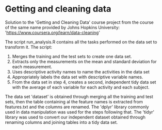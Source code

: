 # Getting and cleaning data 

Solution to the 'Getting and Cleaning Data' course project from the course of the same name 
provided by Johns Hopkins University: 'https://www.coursera.org/learn/data-cleaning'

The script run_analysis.R contains all the tasks performed on the data set to transform it. The script: 

1) Merges the training and the test sets to create one data set.
2) Extracts only the measurements on the mean and standard deviation for each measurement.
3) Uses descriptive activity names to name the activities in the data set
4) Appropriately labels the data set with descriptive variable names. 
5) From the data set in step 4, creates a second, independent tidy data set with the average of each variable for each activity and each subject.

The data set 'dataset' is obtained through merging all the training and test sets, then the table containing al the feature names is 
extracted from features.txt and the columns are renamed. 
The 'dplyr' library commonly used in data manipulation was used for the steps following that. 
The 'tidyr' library was used to convert our independent dataset obtained through renaming columns and joining tables into a tidy data set. 